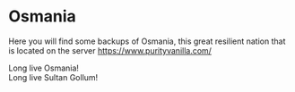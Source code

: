 # Osmania
Here you will find some backups of Osmania, this great resilient nation that is located on the server https://www.purityvanilla.com/


Long live Osmania!  
Long live Sultan Gollum!  
